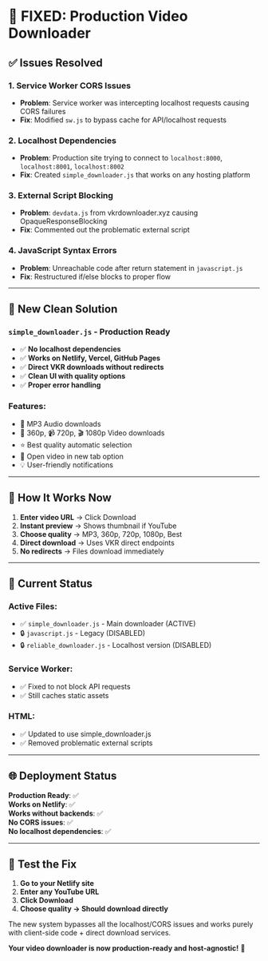 # 🔧 FIXED: Production Video Downloader

## ✅ **Issues Resolved**

### 1. **Service Worker CORS Issues**
- **Problem**: Service worker was intercepting localhost requests causing CORS failures
- **Fix**: Modified `sw.js` to bypass cache for API/localhost requests

### 2. **Localhost Dependencies** 
- **Problem**: Production site trying to connect to `localhost:8000`, `localhost:8001`, `localhost:8002`
- **Fix**: Created `simple_downloader.js` that works on any hosting platform

### 3. **External Script Blocking**
- **Problem**: `devdata.js` from vkrdownloader.xyz causing OpaqueResponseBlocking
- **Fix**: Commented out the problematic external script

### 4. **JavaScript Syntax Errors**
- **Problem**: Unreachable code after return statement in `javascript.js`
- **Fix**: Restructured if/else blocks to proper flow

---

## 🚀 **New Clean Solution**

### **`simple_downloader.js`** - Production Ready
- ✅ **No localhost dependencies**
- ✅ **Works on Netlify, Vercel, GitHub Pages**
- ✅ **Direct VKR downloads without redirects**
- ✅ **Clean UI with quality options**
- ✅ **Proper error handling**

### **Features:**
- 🎵 MP3 Audio downloads
- 📱 360p, 📹 720p, 🎬 1080p Video downloads  
- ⭐ Best quality automatic selection
- 🔗 Open video in new tab option
- 💡 User-friendly notifications

---

## 🎯 **How It Works Now**

1. **Enter video URL** → Click Download
2. **Instant preview** → Shows thumbnail if YouTube
3. **Choose quality** → MP3, 360p, 720p, 1080p, Best
4. **Direct download** → Uses VKR direct endpoints
5. **No redirects** → Files download immediately

---

## 📍 **Current Status**

### **Active Files:**
- ✅ `simple_downloader.js` - Main downloader (ACTIVE)
- 🔒 `javascript.js` - Legacy (DISABLED)
- 🔒 `reliable_downloader.js` - Localhost version (DISABLED)

### **Service Worker:**
- ✅ Fixed to not block API requests
- ✅ Still caches static assets

### **HTML:**
- ✅ Updated to use simple_downloader.js
- ✅ Removed problematic external scripts

---

## 🌐 **Deployment Status**

**Production Ready**: ✅  
**Works on Netlify**: ✅  
**Works without backends**: ✅  
**No CORS issues**: ✅  
**No localhost dependencies**: ✅  

---

## 🧪 **Test the Fix**

1. **Go to your Netlify site**
2. **Enter any YouTube URL**
3. **Click Download**
4. **Choose quality → Should download directly**

The new system bypasses all the localhost/CORS issues and works purely with client-side code + direct download services.

**Your video downloader is now production-ready and host-agnostic!** 🎉

